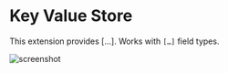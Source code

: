 # Key Value Store

This extension provides […]. Works with `[…]` field types.

![screenshot](https://example.org/screenshot.png)
